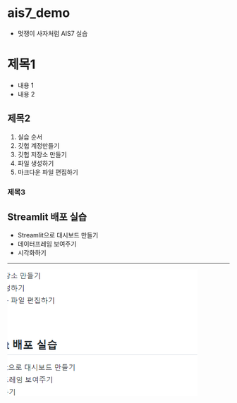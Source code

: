 # ais7_demo
* 멋쟁이 사자처럼 AIS7 실습

# 제목1
* 내용 1
* 내용 2

## 제목2
1. 실습 순서
2. 깃헙 계정만들기
3. 깃헙 저장소 만들기
4. 파일 생성하기
5. 마크다운 파일 편집하기

### 제목3



## Streamlit 배포 실습
* Streamlit으로 대시보드 만들기
* 데이터프레임 보여주기
* 시각화하기



----------------------

<img src="1.png">

